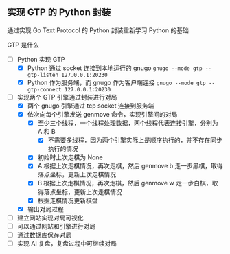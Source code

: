 ## 实现 GTP 的 Python 封装

通过实现 Go Text Protocol 的 Python 封装重新学习 Python 的基础

GTP 是什么

- [ ]  Python 实现 GTP
    - [x]  Python 通过 socket 连接到本地运行的 gnugo `gnugo --mode gtp --gtp-listen 127.0.0.1:20230`
    - [x]  Python 作为服务端，而 gnugo 作为客户端连接 `gnugo --mode gtp --gtp-connect 127.0.0.1:20230`
- [ ]  实现两个 GTP 引擎通过封装进行对局
    - [x]  两个 gnugo 引擎通过 tcp socket 连接到服务端
    - [x]  依次向每个引擎发送 genmove 命令，实现引擎间的对局
        - [x]  至少三个线程，一个线程处理数据，两个线程代表连接引擎，分别为 A 和 B
            - [x]  不需要多线程，因为两个引擎实际上是顺序执行的，并不存在同步执行的情况
        - [x]  初始时上次走棋为 None
        - [x]  A 根据上次走棋情况，再次走棋，然后 genmove b 走一步黑棋，取得落点坐标，更新上次走棋情况
        - [x]  B 根据上次走棋情况，再次走棋，然后 genmove w 走一步白棋，取得落点坐标，更新上次走棋情况
        - [x]  根据走棋情况更新棋盘
    - [x]  输出对局过程
- [ ]  建立网站实现对局可视化
- [ ]  可以通过网站和引擎进行对局
- [ ]  通过数据库保存对局
- [ ]  实现 AI 复盘，复盘过程中可继续对局

